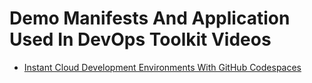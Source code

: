 # Demo Manifests And Application Used In DevOps Toolkit Videos

* [Instant Cloud Development Environments With GitHub Codespaces](https://youtu.be/tSQJwGcHsGY)
